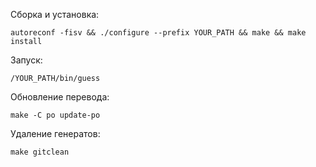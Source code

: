 Сборка и установка: 

    autoreconf -fisv && ./configure --prefix YOUR_PATH && make && make install

Запуск: 

    /YOUR_PATH/bin/guess

Обновление перевода: 

    make -C po update-po

Удаление генератов: 

    make gitclean
